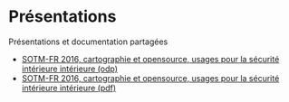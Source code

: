 # Présentations
Présentations et documentation partagées

* [SOTM-FR 2016, cartographie et opensource, usages pour la sécurité intérieure intérieure (odp)](2016-05-21_SOTMFR-2016/2016_05_21_SOTM-FR_carto_securite_interieure.odp)
* [SOTM-FR 2016, cartographie et opensource, usages pour la sécurité intérieure intérieure (pdf)](2016-05-21_SOTMFR-2016/2016_05_21_SOTM-FR_carto_securite_interieure.pdf)
